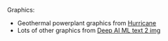 Graphics:
* Geothermal powerplant graphics from [Hurricane](https://mods.factorio.com/user/Hurricane046)
* Lots of other graphics from [Deep AI ML text 2 img](https://deepai.org/machine-learning-model/text2img)